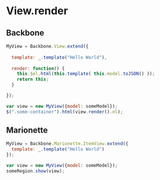 # View.render

## Backbone

```javascript
MyView = Backbone.View.extend({
  
  template: _.template("Hello World"),
  
  render: function() {
    this.$el.html(this.template( this.model.toJSON() ));
    return this;
  }

});

var view = new MyView({model: someModel});
$(".some-container").html(view.render().el);
```

## Marionette

```javascript
MyView = Backbone.Marionette.ItemView.extend({
  template: _.template("Hello World")
});

var view = new MyView({model: someModel});
someRegion.show(view);
```